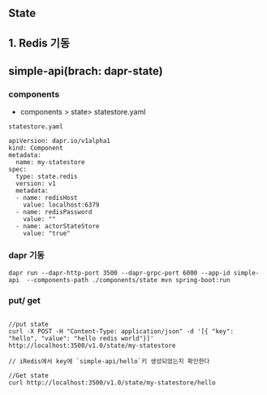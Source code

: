 ## State

## 1. Redis 기동 

## simple-api(brach: dapr-state)
### components
- components > state> statestore.yaml 

`statestore.yaml`
```
apiVersion: dapr.io/v1alpha1
kind: Component
metadata:
  name: my-statestore
spec:
  type: state.redis
  version: v1
  metadata:
  - name: redisHost
    value: localhost:6379
  - name: redisPassword
    value: ""
  - name: actorStateStore
    value: "true"

```

### dapr 기동 
```
dapr run --dapr-http-port 3500 --dapr-grpc-port 6000 --app-id simple-api  --components-path ./components/state mvn spring-boot:run
```

### put/ get
```

//put state
curl -X POST -H "Content-Type: application/json" -d '[{ "key": "hello", "value": "hello redis world"}]' http://localhost:3500/v1.0/state/my-statestore

// iRedis에서 key에 `simple-api/hello`키 생성되었는지 확인한다 

//Get state
curl http://localhost:3500/v1.0/state/my-statestore/hello
```

